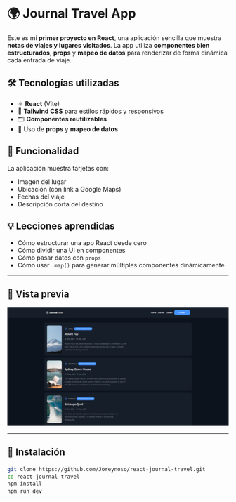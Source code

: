 # 🌍 Journal Travel App

Este es mi **primer proyecto en React**, una aplicación sencilla que muestra **notas de viajes y lugares visitados**. La app utiliza **componentes bien estructurados**, **props** y **mapeo de datos** para renderizar de forma dinámica cada entrada de viaje.

## 🛠 Tecnologías utilizadas

- ⚛️ **React** (Vite)
- 💨 **Tailwind CSS** para estilos rápidos y responsivos
- 🗂 **Componentes reutilizables**
- 🧩 Uso de **props** y **mapeo de datos**

## 🧭 Funcionalidad

La aplicación muestra tarjetas con:

- Imagen del lugar
- Ubicación (con link a Google Maps)
- Fechas del viaje
- Descripción corta del destino

## 💡 Lecciones aprendidas

- Cómo estructurar una app React desde cero
- Cómo dividir una UI en componentes
- Cómo pasar datos con `props`
- Cómo usar `.map()` para generar múltiples componentes dinámicamente

---

## 📸 Vista previa

![Vista previa de la aplicación](./assets/.assetsscreenshot.png)

---

## 🚀 Instalación

```bash
git clone https://github.com/Joreynoso/react-journal-travel.git
cd react-journal-travel
npm install
npm run dev
